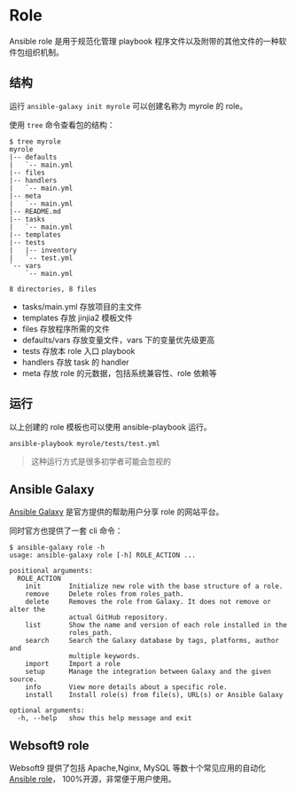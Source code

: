# Role

Ansible role 是用于规范化管理 playbook 程序文件以及附带的其他文件的一种软件包组织机制。  

## 结构

运行 `ansible-galaxy init myrole` 可以创建名称为 myrole 的 role。

使用 `tree` 命令查看包的结构：  

```
$ tree myrole
myrole
|-- defaults
|   `-- main.yml
|-- files
|-- handlers
|   `-- main.yml
|-- meta
|   `-- main.yml
|-- README.md
|-- tasks
|   `-- main.yml
|-- templates
|-- tests
|   |-- inventory
|   `-- test.yml
`-- vars
    `-- main.yml

8 directories, 8 files

```

* tasks/main.yml 存放项目的主文件
* templates 存放 jinjia2 模板文件
* files 存放程序所需的文件
* defaults/vars 存放变量文件，vars 下的变量优先级更高
* tests 存放本 role 入口 playbook
* handlers 存放 task 的 handler
* meta 存放 role 的元数据，包括系统兼容性、role 依赖等

## 运行

以上创建的 role 模板也可以使用 ansible-playbook 运行。  

```
ansible-playbook myrole/tests/test.yml
```

> 这种运行方式是很多初学者可能会忽视的

## Ansible Galaxy

[Ansible Galaxy](https://galaxy.ansible.com/) 是官方提供的帮助用户分享 role 的网站平台。

同时官方也提供了一套 cli 命令：  

```
$ ansible-galaxy role -h
usage: ansible-galaxy role [-h] ROLE_ACTION ...

positional arguments:
  ROLE_ACTION
    init       Initialize new role with the base structure of a role.
    remove     Delete roles from roles_path.
    delete     Removes the role from Galaxy. It does not remove or alter the
               actual GitHub repository.
    list       Show the name and version of each role installed in the
               roles_path.
    search     Search the Galaxy database by tags, platforms, author and
               multiple keywords.
    import     Import a role
    setup      Manage the integration between Galaxy and the given source.
    info       View more details about a specific role.
    install    Install role(s) from file(s), URL(s) or Ansible Galaxy

optional arguments:
  -h, --help   show this help message and exit
```

## Websoft9 role

Websoft9 提供了包括 Apache,Nginx, MySQL 等数十个常见应用的自动化 [Ansible role](https://github.com/search?q=org%3AWebsoft9+role)， 100%开源，非常便于用户使用。